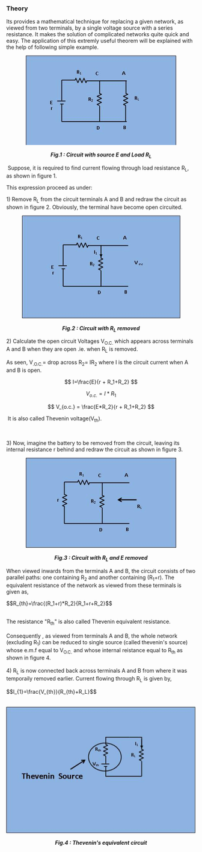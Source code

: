 ### Theory
<p>Its provides a mathematical technique for replacing a given network, as viewed from two terminals, by a single voltage source with a series resistance. It makes the solution of complicated networks quite quick and easy. The application of this extremly useful theorem will be explained with the help of following simple example.</p>
<div align="center">
<img src="images/pic1.JPG" />

***Fig.1 : Circuit with source E and Load R<sub>L</sub>***
</div>

<p style="text-align: left;">&nbsp;Suppose, it is required to find current flowing through load resistance R<sub>L</sub>, as shown in figure 1.</p>

<p style="text-align: left;">This expression proceed as under:</p>

<p style="text-align: left;">1) Remove R<sub>L</sub> from the circuit terminals A and B and redraw the circuit as shown in figure 2. Obviously, the terminal have become open circuited.</p>

<div align="center">
<img src="images/pic2.JPG" />

***Fig.2 : Circuit with R<sub>L</sub> removed***
</div>

<p style="text-align: left;">2) Calculate the open circuit Voltages V<sub>O.C. </sub>which appears across terminals A and B when they are open .ie. when R<sub>L</sub> is removed.</p>

<p style="text-align: left;">As seen, V<sub>.O.C.</sub>= drop across R<sub>2</sub>= IR<sub>2</sub> where I is the circuit current when A and B is open.</p>

$$ I=\frac{E}{r + R_1+R_2} $$

$$ V_{o.c.}= I*R_1 $$

$$ V_{o.c.}  = \frac{E*R_2}{r + R_1+R_2} $$

<p>&nbsp;It is also called Thevenin voltage(V<sub>th</sub>).</p>
<p>&nbsp;&nbsp;</p>
<p>3) Now, imagine the battery to be removed from the circuit, leaving its internal resistance r behind and redraw the circuit as shown in figure 3.</p>
<div align="center">
<img src="images/pic3.JPG" />

***Fig.3 : Circuit with R<sub>L</sub> and E removed***
</div>
<p>When viewed inwards from the terminals A and B, the circuit consists of two parallel paths: one containing R<sub>2</sub> and another containing (R<sub>1</sub>+r). The equivalent resistance of the network as viewed from these terminals is given as,</p>
<p>$$R_{th}=\frac{(R_1+r)*R_2}{R_1+r+R_2}$$</p><br>
<div>The resistance "R<sub>th</sub>" is also called Thevenin equivalent resistance.</div>
<div>&nbsp;</div>
<div>Consequently , as viewed from terminals A and B, the whole network (excluding R<sub>1</sub>) can be reduced to single source (called thevenin&#039;s source) whose e.m.f equal to V<sub>O.C.</sub> and whose internal reistance equal to R<sub>th</sub> as shown in figure 4. &nbsp;<br>
</div>
<div>&nbsp;</div>
<div>4) R<sub>L</sub> is now connected back across terminals A and B from where it was temporaily removed earlier. Current flowing through R<sub>L</sub> is given by,&nbsp;</div>
<p>$$I_{1}=\frac{V_{th}}{R_{th}+R_L}$$</p><br>
<div align="center">
<img src="images/pic4.JPG" />

***Fig.4 : Thevenin's equivalent circuit***
</div>
                          
</div>
<script id="MathJax-script" async src="https://cdn.jsdelivr.net/npm/mathjax@3/es5/tex-mml-chtml.js"></script>
